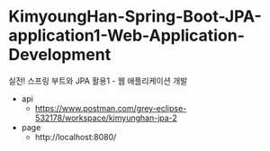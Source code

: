 # KimyoungHan-Spring-Boot-JPA-application1-Web-Application-Development
실전! 스프링 부트와 JPA 활용1 - 웹 애플리케이션 개발

* api
  * https://www.postman.com/grey-eclipse-532178/workspace/kimyunghan-jpa-2
* page
  * http://localhost:8080/